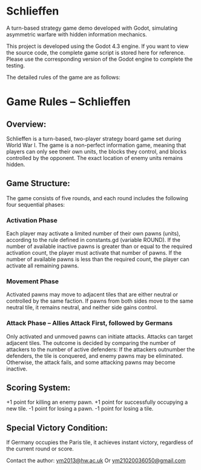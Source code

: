 # Schlieffen
A turn-based strategy game demo developed with Godot, simulating asymmetric warfare with hidden information mechanics.

This project is developed using the Godot 4.3 engine. If you want to view the source code, the complete game script is stored here for reference. Please use the corresponding version of the Godot engine to complete the testing.

The detailed rules of the game are as follows:

# Game Rules – Schlieffen
## Overview:
Schlieffen is a turn-based, two-player strategy board game set during World War I. The game is a non-perfect information game, meaning that players can only see their own units, the blocks they control, and blocks controlled by the opponent. The exact location of enemy units remains hidden.

## Game Structure:
The game consists of five rounds, and each round includes the following four sequential phases:

### Activation Phase

Each player may activate a limited number of their own pawns (units), according to the rule defined in constants.gd (variable ROUND).
If the number of available inactive pawns is greater than or equal to the required activation count, the player must activate that number of pawns.
If the number of available pawns is less than the required count, the player can activate all remaining pawns.

### Movement Phase

Activated pawns may move to adjacent tiles that are either neutral or controlled by the same faction.
If pawns from both sides move to the same neutral tile, it remains neutral, and neither side gains control.

### Attack Phase – Allies Attack First, followed by Germans

Only activated and unmoved pawns can initiate attacks.
Attacks can target adjacent tiles.
The outcome is decided by comparing the number of attackers to the number of active defenders:
If the attackers outnumber the defenders, the tile is conquered, and enemy pawns may be eliminated.
Otherwise, the attack fails, and some attacking pawns may become inactive.

## Scoring System:

+1 point for killing an enemy pawn.
+1 point for successfully occupying a new tile.
-1 point for losing a pawn.
-1 point for losing a tile.

## Special Victory Condition:

If Germany occupies the Paris tile, it achieves instant victory, regardless of the current round or score.



Contact the author: ym2013@hw.ac.uk Or ym21020036050@gmail.com
